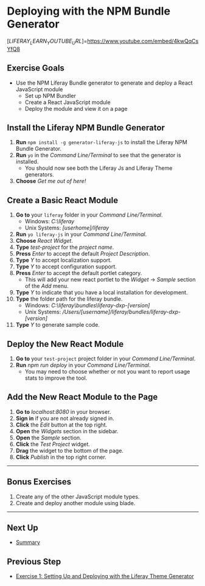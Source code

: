 # Deploying with the NPM Bundle Generator

[$LIFERAY_LEARN_YOUTUBE_URL$]=https://www.youtube.com/embed/4kwQqCsYfQ8

## Exercise Goals

* Use the NPM Liferay Bundle generator to generate and deploy a React JavaScript module
	* Set up NPM Bundler
	* Create a React JavaScript module
	* Deploy the module and view it on a page

## Install the Liferay NPM Bundle Generator

1. **Run** `npm install -g generator-liferay-js`  to install the Liferay NPM Bundle Generator.  
2. **Run** `yo`  in the _Command Line/Terminal_ to see that the generator is installed.  
	* You should now see both the Liferay Js and Liferay Theme generators.
3. **Choose** _Get me out of here!_

## Create a Basic React Module

1. **Go to** your `liferay`   folder in your _Command Line/Terminal_.
	* Windows: _C:\liferay_
	* Unix Systems: _[userhome]/liferay_	
2. **Run** `yo liferay-js`   in your _Command Line/Terminal_.
3. **Choose** _React Widget_.
4. **Type** _test-project_  for the _project name_.
5. **Press** _Enter_  to accept the default _Project Description_.
6. **Type** _Y_   to accept localization support.
7. **Type** _Y_   to accept configuration support.
8. **Press** _Enter_   to accept the default portlet category.
	* This will add your new react portlet to the _Widget_ &rarr; _Sample_ section of the _Add_ menu.
9. **Type** _Y_   to indicate that you have a local installation for development.
10. **Type** the folder path for the liferay bundle.
	* Windows: _C:\liferay\bundles\liferay-dxp-[version]_
	* Unix Systems: _/Users/[username]/liferay/bundles/liferay-dxp-[version]_
11. **Type** _Y_   to generate sample code.

## Deploy the New React Module

1. **Go to** your `test-project`  project folder in your _Command Line/Terminal_.
2. **Run** _npm run deploy_  in your _Command Line/Terminal_.
	* You may need to choose whether or not you want to report usage stats to improve the tool.

## Add the New React Module to the Page

1. **Go to** _localhost:8080_  in your browser. 
2. **Sign in** if you are not already signed in.
3. **Click** the _Edit_  button at the top right.
4. **Open** the _Widgets_  section in the sidebar.
5. **Open** the _Sample_  section.
6. **Click** the _Test Project_  widget.
7. **Drag** the widget to the bottom of the page.
8. **Click** _Publish_ in the top right corner.

---

## Bonus Exercises

1. Create any of the other JavaScript module types.
2. Create and deploy another module using blade.

---

## Next Up

* [Summary](./summary.md) 

## Previous Step

* [Exercise 1: Setting Up and Deploying with the Liferay Theme Generator](./exercise-1-setting-up-and-deploying-with-theme-generator.md) 